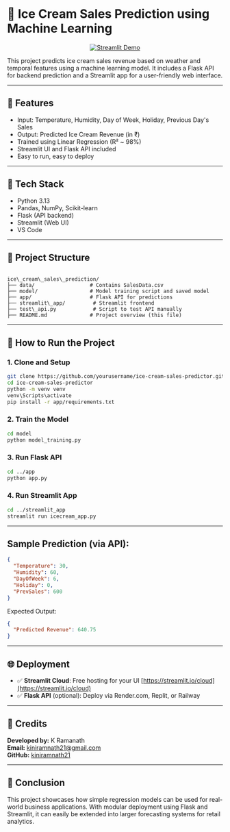 # 🍦 Ice Cream Sales Prediction using Machine Learning

<p align="center">
  <a href="https://kiniramnath21-ice-cream-sales-predictor.streamlit.app/">
    <img src="https://img.shields.io/badge/Live%20Demo-Streamlit-FF4B4B?style=for-the-badge&logo=streamlit&logoColor=white" alt="Streamlit Demo">
  </a>
</p>

This project predicts ice cream sales revenue based on weather and temporal features using a machine learning model. It includes a Flask API for backend prediction and a Streamlit app for a user-friendly web interface.

---

## 📌 Features
- Input: Temperature, Humidity, Day of Week, Holiday, Previous Day's Sales
- Output: Predicted Ice Cream Revenue (in ₹)
- Trained using Linear Regression (R² ~ 98%)
- Streamlit UI and Flask API included
- Easy to run, easy to deploy

---

## 🔧 Tech Stack
- Python 3.13
- Pandas, NumPy, Scikit-learn
- Flask (API backend)
- Streamlit (Web UI)
- VS Code

---

## 📁 Project Structure
```

ice\_cream\_sales\_prediction/
├── data/                  # Contains SalesData.csv
├── model/                 # Model training script and saved model
├── app/                   # Flask API for predictions
├── streamlit\_app/         # Streamlit frontend
├── test\_api.py            # Script to test API manually
├── README.md              # Project overview (this file)

````

---

## 🚀 How to Run the Project

### 1. Clone and Setup

```bash
git clone https://github.com/yourusername/ice-cream-sales-predictor.git
cd ice-cream-sales-predictor
python -m venv venv
venv\Scripts\activate
pip install -r app/requirements.txt
````

### 2. Train the Model

```bash
cd model
python model_training.py
```

### 3. Run Flask API

```bash
cd ../app
python app.py
```

### 4. Run Streamlit App

```bash
cd ../streamlit_app
streamlit run icecream_app.py
```

---

## Sample Prediction (via API):

```json
{
  "Temperature": 30,
  "Humidity": 60,
  "DayOfWeek": 6,
  "Holiday": 0,
  "PrevSales": 600
}
```

Expected Output:

```json
{
  "Predicted Revenue": 640.75
}
```

---

## 🌐 Deployment

* ✅ **Streamlit Cloud**: Free hosting for your UI [https://streamlit.io/cloud](https://streamlit.io/cloud)
* ✅ **Flask API** (optional): Deploy via Render.com, Replit, or Railway

---

## 🧾 Credits

**Developed by:** K Ramanath  
**Email:** [kiniramnath21@gmail.com](mailto:kiniramnath21@gmail.com)  
**GitHub:** [kiniramnath21](https://github.com/kiniramnath21)

---

## 🏁 Conclusion

This project showcases how simple regression models can be used for real-world business applications. With modular deployment using Flask and Streamlit, it can easily be extended into larger forecasting systems for retail analytics.

```

